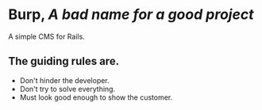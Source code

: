 # Burp, _A bad name for a good project_

A simple CMS for Rails. 

## The guiding rules are.

- Don't hinder the developer.
- Don't try to solve everything.
- Must look good enough to show the customer.


